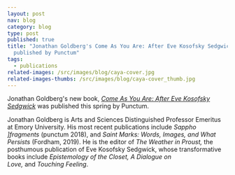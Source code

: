 ```yaml
---
layout: post
nav: blog
category: blog
type: post
published: true
title: "Jonathan Goldberg's Come As You Are: After Eve Kosofsky Sedgwick
  published by Punctum"
tags:
  - publications
related-images: /src/images/blog/caya-cover.jpg
related-images-thumbs: /src/images/blog/caya-cover_thumb.jpg
---
```



Jonathan Goldberg's new book, *[Come As You Are: After Eve Kosofsky Sedgwick](https://punctumbooks.com/titles/come-as-you-are-after-eve-kosofsky-sedgwick/)* was published this spring by Punctum. 

Jonathan Goldberg is Arts and Sciences Distinguished Professor Emeritus at Emory University. His most recent publications include *Sappho ]fragments* (punctum 2018), and *Saint Marks: Words, Images, and What Persists* (Fordham, 2019). He is the editor of *The Weather in Proust,* the posthumous publication of Eve Kosofsky Sedgwick, whose transformative books include *Epistemology of the Closet, A Dialogue on Love,* and *Touching Feeling*.